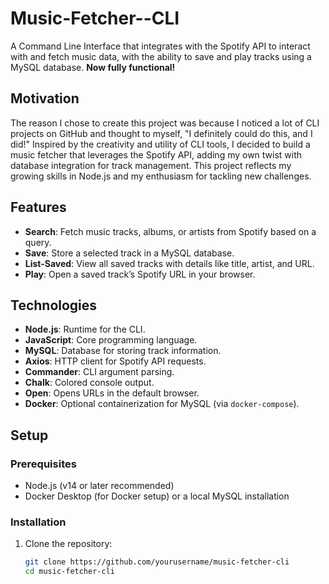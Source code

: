 # Music-Fetcher--CLI

A Command Line Interface that integrates with the Spotify API to interact with and fetch music data, with the ability to save and play tracks using a MySQL database. **Now fully functional!**

## Motivation

The reason I chose to create this project was because I noticed a lot of CLI projects on GitHub and thought to myself, "I definitely could do this, and I did!" Inspired by the creativity and utility of CLI tools, I decided to build a music fetcher that leverages the Spotify API, adding my own twist with database integration for track management. This project reflects my growing skills in Node.js and my enthusiasm for tackling new challenges.

## Features

- **Search**: Fetch music tracks, albums, or artists from Spotify based on a query.
- **Save**: Store a selected track in a MySQL database.
- **List-Saved**: View all saved tracks with details like title, artist, and URL.
- **Play**: Open a saved track’s Spotify URL in your browser.

## Technologies

- **Node.js**: Runtime for the CLI.
- **JavaScript**: Core programming language.
- **MySQL**: Database for storing track information.
- **Axios**: HTTP client for Spotify API requests.
- **Commander**: CLI argument parsing.
- **Chalk**: Colored console output.
- **Open**: Opens URLs in the default browser.
- **Docker**: Optional containerization for MySQL (via `docker-compose`).

## Setup

### Prerequisites
- Node.js (v14 or later recommended)
- Docker Desktop (for Docker setup) or a local MySQL installation

### Installation

1. Clone the repository:
   ```bash
   git clone https://github.com/yourusername/music-fetcher-cli
   cd music-fetcher-cli
